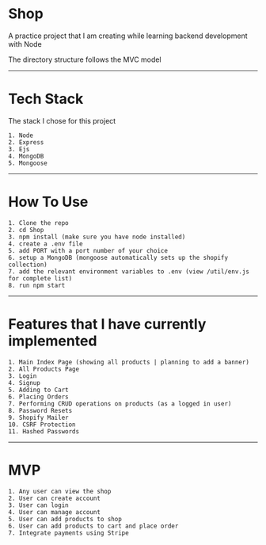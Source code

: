 # Shop
A practice project that I am creating while learning backend development with Node

The directory structure follows the MVC model 
____________________________
# Tech Stack
The stack I chose for this project
```
1. Node 
2. Express
3. Ejs
4. MongoDB
5. Mongoose
```
___________________________
# How To Use
```
1. Clone the repo
2. cd Shop
3. npm install (make sure you have node installed)
4. create a .env file
5. add PORT with a port number of your choice
6. setup a MongoDB (mongoose automatically sets up the shopify collection)
7. add the relevant environment variables to .env (view /util/env.js for complete list) 
8. run npm start
```
___________________________
# Features that I have currently implemented
```
1. Main Index Page (showing all products | planning to add a banner)
2. All Products Page
3. Login 
4. Signup
5. Adding to Cart
6. Placing Orders
7. Performing CRUD operations on products (as a logged in user)
8. Password Resets
9. Shopify Mailer
10. CSRF Protection
11. Hashed Passwords
```
____________________________
# MVP
```
1. Any user can view the shop
2. User can create account
3. User can login
4. User can manage account
5. User can add products to shop
6. User can add products to cart and place order
7. Integrate payments using Stripe
```